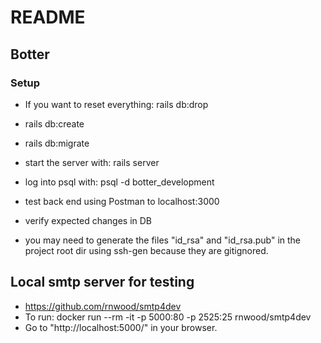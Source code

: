# README

## Botter

### Setup
- If you want to reset everything: rails db:drop
- rails db:create
- rails db:migrate

- start the server with: rails server
- log into psql with: psql -d botter_development
- test back end using Postman to localhost:3000
- verify expected changes in DB
- you may need to generate the files "id_rsa" and "id_rsa.pub" in the project root dir using ssh-gen because they are gitignored.

## Local smtp server for testing
- https://github.com/rnwood/smtp4dev
- To run: docker run --rm -it -p 5000:80 -p 2525:25 rnwood/smtp4dev
- Go to "http://localhost:5000/" in your browser.